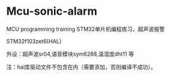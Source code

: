 # Mcu-sonic-alarm
MCU programming training STM32单片机编程练习，超声波报警

STM32f103zet6(HAL)

外设：超声波sr04,语音模块sym6288,温湿度dht11 等

注：hal库驱动文件不包含在内（需要添加，否则编译不成功）。

